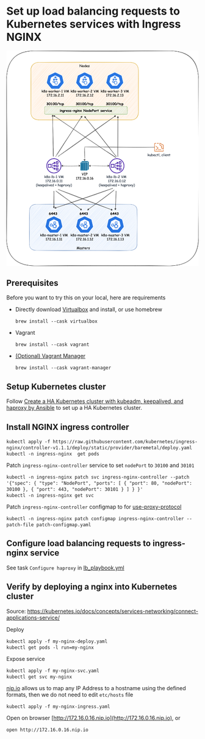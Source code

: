 # Set up load balancing requests to Kubernetes services with Ingress NGINX

![setup.png](setup.png?raw=true "setup.png")

## Prerequisites
Before you want to try this on your local, here are requirements
* Directly download [Virtualbox](https://www.virtualbox.org/) and install, or use homebrew
    ```
    brew install --cask virtualbox
    ```
* Vagrant
    ```
    brew install --cask vagrant
    ```
* [(Optional) Vagrant Manager](http://vagrantmanager.com/)
    ```
    brew install --cask vagrant-manager
    ```

## Setup Kubernetes cluster
Follow [Create a HA Kubernetes cluster with kubeadm, keepalived, and haproxy by Ansible](../create-ha-cluster) to set up a HA Kubernetes cluster.

## Install NGINX ingress controller
```shell
kubectl apply -f https://raw.githubusercontent.com/kubernetes/ingress-nginx/controller-v1.1.1/deploy/static/provider/baremetal/deploy.yaml
kubectl -n ingress-nginx  get pods
```

Patch `ingress-nginx-controller` service to set `nodePort` to `30100` and `30101`
```shell
kubectl -n ingress-nginx patch svc ingress-nginx-controller --patch '{"spec": { "type": "NodePort", "ports": [ { "port": 80, "nodePort": 30100 }, { "port": 443, "nodePort": 30101 } ] } }'
kubectl -n ingress-nginx get svc
```

Patch `ingress-nginx-controller` configmap to for [use-proxy-protocol](https://kubernetes.github.io/ingress-nginx/user-guide/nginx-configuration/configmap/#use-proxy-protocol)
```shell
kubectl -n ingress-nginx patch configmap ingress-nginx-controller --patch-file patch-configmap.yaml
```

## Configure load balancing requests to ingress-nginx service
See task `Configure haproxy` in [lb_playbook.yml](../create-ha-cluster/playbook/lb_playbook.yml)

## Verify by deploying a nginx into Kubernetes cluster
Source: https://kubernetes.io/docs/concepts/services-networking/connect-applications-service/

Deploy
```shell
kubectl apply -f my-nginx-deploy.yaml
kubectl get pods -l run=my-nginx
```

Expose service
```shell
kubectl apply -f my-nginx-svc.yaml
kubectl get svc my-nginx
```

[nip.io](https://nip.io/) allows us to map any IP Address to a hostname using the defined formats, then we do not need to edit `etc/hosts` file 
```shell
kubectl apply -f my-nginx-ingress.yaml
```

Open on browser [http://172.16.0.16.nip.io](http://172.16.0.16.nip.io), or
```shell
open http://172.16.0.16.nip.io
```

